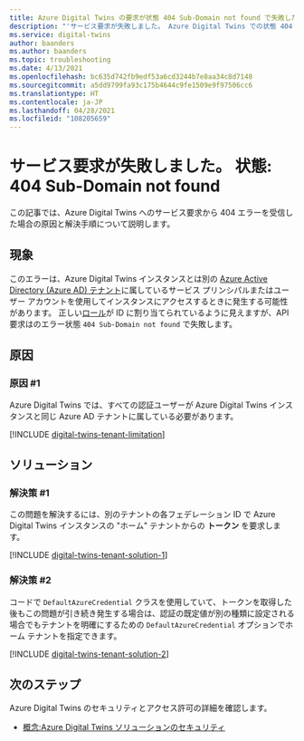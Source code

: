 ```yaml
---
title: Azure Digital Twins の要求が状態 404 Sub-Domain not found で失敗した
description: "'サービス要求が失敗しました。 Azure Digital Twins での状態 404 Sub-Domain not found"
ms.service: digital-twins
author: baanders
ms.author: baanders
ms.topic: troubleshooting
ms.date: 4/13/2021
ms.openlocfilehash: bc635d742fb9edf53a6cd3244b7e8aa34c8d7148
ms.sourcegitcommit: a5dd9799fa93c175b4644c9fe1509e9f97506cc6
ms.translationtype: HT
ms.contentlocale: ja-JP
ms.lasthandoff: 04/28/2021
ms.locfileid: "108205659"
---
```

# <a name="service-request-failed-status-404-sub-domain-not-found"></a>サービス要求が失敗しました。 状態: 404 Sub-Domain not found

この記事では、Azure Digital Twins へのサービス要求から 404 エラーを受信した場合の原因と解決手順について説明します。 

## <a name="symptoms"></a>現象

このエラーは、Azure Digital Twins インスタンスとは別の [Azure Active Directory (Azure AD) テナント](../active-directory/develop/quickstart-create-new-tenant.md)に属しているサービス プリンシパルまたはユーザー アカウントを使用してインスタンスにアクセスするときに発生する可能性があります。 正しい[ロール](concepts-security.md)が ID に割り当てられているように見えますが、API 要求はのエラー状態 `404 Sub-Domain not found` で失敗します。

## <a name="causes"></a>原因

### <a name="cause-1"></a>原因 #1

Azure Digital Twins では、すべての認証ユーザーが Azure Digital Twins インスタンスと同じ Azure AD テナントに属している必要があります。

[!INCLUDE [digital-twins-tenant-limitation](../../includes/digital-twins-tenant-limitation.md)]

## <a name="solutions"></a>ソリューション

### <a name="solution-1"></a>解決策 #1

この問題を解決するには、別のテナントの各フェデレーション ID で Azure Digital Twins インスタンスの "ホーム" テナントからの **トークン** を要求します。 

[!INCLUDE [digital-twins-tenant-solution-1](../../includes/digital-twins-tenant-solution-1.md)]

### <a name="solution-2"></a>解決策 #2

コードで `DefaultAzureCredential` クラスを使用していて、トークンを取得した後もこの問題が引き続き発生する場合は、認証の既定値が別の種類に設定される場合でもテナントを明確にするための `DefaultAzureCredential` オプションでホーム テナントを指定できます。

[!INCLUDE [digital-twins-tenant-solution-2](../../includes/digital-twins-tenant-solution-2.md)]

## <a name="next-steps"></a>次のステップ

Azure Digital Twins のセキュリティとアクセス許可の詳細を確認します。
* [概念:Azure Digital Twins ソリューションのセキュリティ](concepts-security.md)
